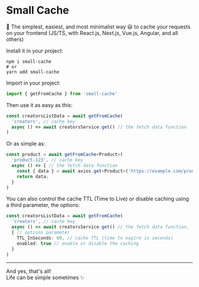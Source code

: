 # Small Cache

🎈 The simplest, easiest, and most minimalist way 😃 to cache your requests on your frontend (JS/TS, with React.js, Next.js, Vue.js, Angular, and all others)

Install it in your project:
```console
npm i small-cache
# or
yarn add small-cache
```

Import in your project:
```js
import { getFromCache } from 'small-cache'
```

Then use it as easy as this:
```ts
const creatorsListData = await getFromCache(
  'creators', // cache key
  async () => await creatorsService.get() // the fetch data function
)
```

Or as simple as:
```ts
const product = await getFromCache<Product>(
  'product-123', // cache key
  async () => { // the fetch data function
    const { data } = await axios.get<Product>('https://example.com/products/123')
    return data;
  }
)
```

You can also control the cache TTL (Time to Live) or disable caching using a third parameter, the options:
```ts
const creatorsListData = await getFromCache(
  'creators', // cache key
  async () => await creatorsService.get() // the fetch data function,
  { // options parameter
    TTL_InSeconds: 60, // cache TTL (time to expire in seconds)
    enabled: true // enable or disable the caching
  }
)
```

---

And yes, that's all! <br />
Life can be simple sometimes ✨

